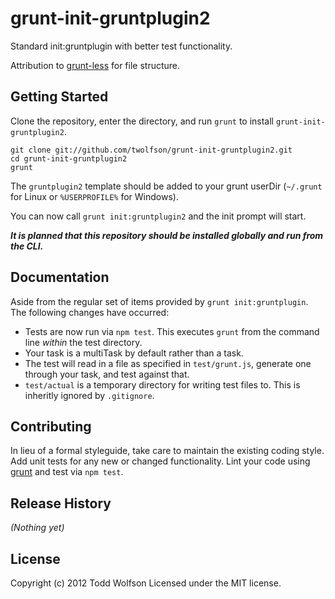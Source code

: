 # grunt-init-gruntplugin2

Standard init:gruntplugin with better test functionality.

Attribution to [grunt-less](https://github.com/jharding/grunt-less) for file structure.

## Getting Started
Clone the repository, enter the directory, and run `grunt` to install `grunt-init-gruntplugin2`.
```shell
git clone git://github.com/twolfson/grunt-init-gruntplugin2.git
cd grunt-init-gruntplugin2
grunt
```

The `gruntplugin2` template should be added to your grunt userDir (`~/.grunt` for Linux or `%USERPROFILE%` for Windows).

You can now call `grunt init:gruntplugin2` and the init prompt will start.

***It is planned that this repository should be installed globally and run from the CLI.***

[grunt]: http://gruntjs.com/
[getting_started]: https://github.com/gruntjs/grunt/blob/master/docs/getting_started.md

## Documentation
Aside from the regular set of items provided by `grunt init:gruntplugin`. The following changes have occurred:

- Tests are now run via `npm test`. This executes `grunt` from the command line *within* the test directory.
- Your task is a multiTask by default rather than a task.
- The test will read in a file as specified in `test/grunt.js`, generate one through your task, and test against that.
- `test/actual` is a temporary directory for writing test files to. This is inheritly ignored by `.gitignore`.

## Contributing
In lieu of a formal styleguide, take care to maintain the existing coding style. Add unit tests for any new or changed functionality. Lint your code using [grunt][grunt] and test via `npm test`.

## Release History
_(Nothing yet)_

## License
Copyright (c) 2012 Todd Wolfson
Licensed under the MIT license.
